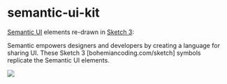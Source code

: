 semantic-ui-kit
===============

[Semantic UI](http://semantic-ui.com/) elements re-drawn in [Sketch 3](http://bohemiancoding.com/sketch/):

Semantic empowers designers and developers by creating a language for sharing UI. These Sketch 3 [bohemiancoding.com/sketch] symbols replicate the Semantic UI elements.  

![](https://github.com/mikefats/semantic-ui-kit/blob/master/Screenshot%202014-04-29%2010.22.36.png)


